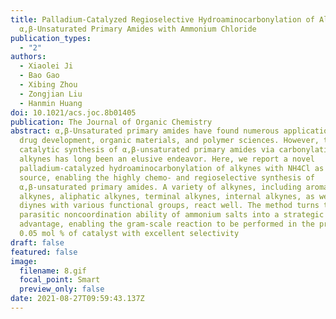 ```yaml
---
title: Palladium-Catalyzed Regioselective Hydroaminocarbonylation of Alkynes to
  α,β-Unsaturated Primary Amides with Ammonium Chloride
publication_types:
  - "2"
authors:
  - Xiaolei Ji
  - Bao Gao
  - Xibing Zhou
  - Zongjian Liu
  - Hanmin Huang
doi: 10.1021/acs.joc.8b01405
publication: The Journal of Organic Chemistry
abstract: α,β-Unsaturated primary amides have found numerous applications in
  drug development, organic materials, and polymer sciences. However, the
  catalytic synthesis of α,β-unsaturated primary amides via carbonylation of
  alkynes has long been an elusive endeavor. Here, we report a novel
  palladium-catalyzed hydroaminocarbonylation of alkynes with NH4Cl as the amine
  source, enabling the highly chemo- and regioselective synthesis of
  α,β-unsaturated primary amides. A variety of alkynes, including aromatic
  alkynes, aliphatic alkynes, terminal alkynes, internal alkynes, as well as
  diynes with various functional groups, react well. The method turns the
  parasitic noncoordination ability of ammonium salts into a strategic
  advantage, enabling the gram-scale reaction to be performed in the presence of
  0.05 mol % of catalyst with excellent selectivity
draft: false
featured: false
image:
  filename: 8.gif
  focal_point: Smart
  preview_only: false
date: 2021-08-27T09:59:43.137Z
---
```

